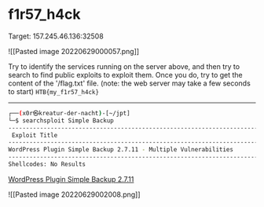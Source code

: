 # f1r57_h4ck

Target: 157.245.46.136:32508

![[Pasted image 20220629000057.png]]

Try to identify the services running on the server above, and then try to search to find public exploits to exploit them. Once you do, try to get the content of the '/flag.txt' file. (note: the web server may take a few seconds to start)
`HTB{my_f1r57_h4ck}`

---

```bash
┌──(x0r㉿kreatur-der-nacht)-[~/jpt]
└─$ searchsploit Simple Backup                            
----------------------------------------------------------------------------------------------------------------------------------------------------------------------------------------------------------- ---------------------------------
 Exploit Title                                                                                                                                                                                             |  Path
----------------------------------------------------------------------------------------------------------------------------------------------------------------------------------------------------------- ---------------------------------
WordPress Plugin Simple Backup 2.7.11 - Multiple Vulnerabilities                                                                                                                                           | php/webapps/39883.txt
----------------------------------------------------------------------------------------------------------------------------------------------------------------------------------------------------------- ---------------------------------
Shellcodes: No Results
```
[WordPress Plugin Simple Backup 2.7.11](https://www.exploit-db.com/exploits/39883)

![[Pasted image 20220629002008.png]]